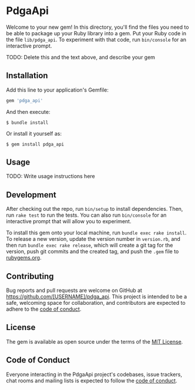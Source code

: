 # PdgaApi

Welcome to your new gem! In this directory, you'll find the files you need to be able to package up your Ruby library into a gem. Put your Ruby code in the file `lib/pdga_api`. To experiment with that code, run `bin/console` for an interactive prompt.

TODO: Delete this and the text above, and describe your gem

## Installation

Add this line to your application's Gemfile:

```ruby
gem 'pdga_api'
```

And then execute:

    $ bundle install

Or install it yourself as:

    $ gem install pdga_api

## Usage

TODO: Write usage instructions here

## Development

After checking out the repo, run `bin/setup` to install dependencies. Then, run `rake test` to run the tests. You can also run `bin/console` for an interactive prompt that will allow you to experiment.

To install this gem onto your local machine, run `bundle exec rake install`. To release a new version, update the version number in `version.rb`, and then run `bundle exec rake release`, which will create a git tag for the version, push git commits and the created tag, and push the `.gem` file to [rubygems.org](https://rubygems.org).

## Contributing

Bug reports and pull requests are welcome on GitHub at https://github.com/[USERNAME]/pdga_api. This project is intended to be a safe, welcoming space for collaboration, and contributors are expected to adhere to the [code of conduct](https://github.com/[USERNAME]/pdga_api/blob/master/CODE_OF_CONDUCT.md).

## License

The gem is available as open source under the terms of the [MIT License](https://opensource.org/licenses/MIT).

## Code of Conduct

Everyone interacting in the PdgaApi project's codebases, issue trackers, chat rooms and mailing lists is expected to follow the [code of conduct](https://github.com/[USERNAME]/pdga_api/blob/master/CODE_OF_CONDUCT.md).
